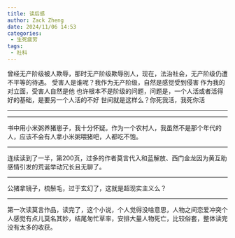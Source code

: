 ```yaml
---
title: 读后感
author: Zack Zheng
date: 2024/11/06 14:53
categories:
 - 生死疲劳
tags:
 - 社科
---
```


曾经无产阶级被人欺辱，那时无产阶级欺辱别人，现在，法治社会，无产阶级仍遭不平等的待遇。
受害人是谁呢？我作为无产阶级，自然是感觉受到侵害
作为我的对立面，受害人自然是他
也许根本不是阶级的问题，问题是，一个人活或者活得好的基础，是要另一个人活的不好
世间就是这样么？你死我活，我死你活

--------------------

--------------------

书中用小米粥养猪崽子，我十分怀疑。作为一个农村人，我虽然不是那个年代的人，应该不会有人拿小米粥喂猪吧，人都吃不饱。


--------------------

连续读到了一半，第200页，过多的作者莫言代入和蓝解放、西门金龙因为黄互助感情引发的荒诞举动冗长且无聊了。


--------------------

公猪拿镜子，梳鬃毛，过于玄幻了，这就是超现实主义么？


--------------------

第一次读莫言作品，读完了，这个小说，个人觉得没啥意思，人物之间恋爱冲突个人感觉有点儿莫名其妙，结尾匆忙草率，安排大量人物死亡，比较俗套，整体读完没有太多的收获。
